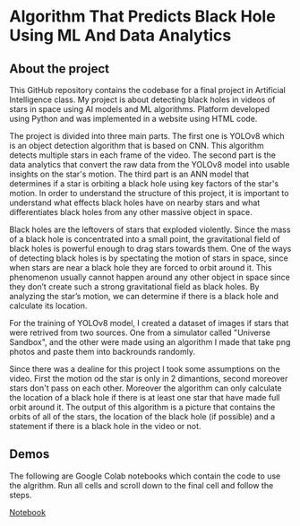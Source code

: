 # Algorithm That Predicts Black Hole Using ML And Data Analytics
## About the project
This GitHub repository contains the codebase for a final project in Artificial Intelligence class. My project is about detecting black holes in videos of stars in space using AI models and ML algorithms.
Platform developed using Python and was implemented in a website using HTML code. 

The project is divided into three main parts. The first one is YOLOv8 which is an object detection algorithm that is based on CNN. This algorithm detects multiple stars in each frame of the video. The second part is the data analytics that convert the raw data from the YOLOv8 model into usable insights on the star's motion. The third part is an ANN model that determines if a star is orbiting a black hole using key factors of the star's motion. In order to understand the structure of this project, it is important to understand what effects black holes have on nearby stars and what differentiates black holes from any other massive object in space.

Black holes are the leftovers of stars that exploded violently. Since the mass of a black hole is concentrated into a small point, the gravitational field of black holes is powerful enough to drag stars towards them. One of the ways of detecting black holes is by spectating the motion of stars in space, since when stars are near a black hole they are forced to orbit around it. This phenomenon usually cannot happen around any other object in space since they don’t create such a strong gravitational field as black holes. By analyzing the star’s motion, we can determine if there is a black hole and calculate its location.

For the training of YOLOv8 model, I created a dataset of images if stars that were retrived from two sources. One from a simulator called "Universe Sandbox", and the other were made using an algorithm I made that take png photos and paste them into backrounds randomly. 

Since there was a dealine for this project I took some assumptions on the video. First the motion od the star is only in 2 dimantions, second moreover stars don't pass on each other. Moreover the algorithm can only calculate the location of a black hole if there is at least one star that have made full orbit around it. The output of this algorithm is a picture that contains the orbits of all of the stars, the location of the black hole (if possible) and a statement if there is a black hole in the video or not.
## Demos

The following are Google Colab notebooks which contain the code to use the algrithm. Run all cells and scroll down to the final cell and follow the steps.

[Notebook](https://colab.research.google.com/drive/1L1rQMzIzj7OetvhQF6-5owumRNnqrUoa#scrollTo=5TDaks4jl3Xm)
